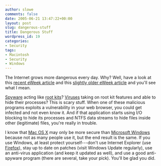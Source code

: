 ```yaml
---
author: slowe
comments: false
date: 2005-06-21 13:47:22+00:00
layout: post
slug: dangerous-stuff
title: Dangerous Stuff
wordpress_id: 19
categories:
- Security
tags:
- Macintosh
- Security
- Windows
---
```


The Internet grows more dangerous every day. Why?  Well, have a look at this [recent eWeek article](http://www.eweek.com/article2/0,1759,1829744,00.asp) and this [slightly older eWeek article](http://www.eweek.com/article2/0,1759,1818369,00.asp) and you'll see what I mean.

[Spyware](http://en.wikipedia.org/wiki/Spyware/) acting like [root kits](http://en.wikipedia.org/wiki/Root_kit/)? [Viruses](http://en.wikipedia.org/wiki/Computer_virus/) taking on root kit features and able to hide their processes? This is scary stuff. When one of these malicious programs exploits a vulnerability in your web browser, you could get infected and not even know it. And if that application starts using I/O blocking to hide its processes and NTFS data streams to hide files inside other (legitimate) files, you're really in trouble.

I know that [Mac OS X](http://www.apple.com/macosx/) may only be more secure than [Microsoft Windows](http://www.microsoft.com/windows/) because not as many people use it, but the end result is the same. If you use Windows, at least protect yourself---don't use Internet Explorer (use [Firefox](www.mozilla.org/products/firefox/)), stay up to date on patches (visit Windows Update regularly), use an anti-virus application (and keep it updated as well), and use a good anti-spyware program (there are several, take your pick). You'll be glad you did.
